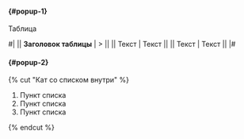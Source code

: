 #### {#popup-1}

Таблица

#|
|| **Заголовок таблицы** | > ||
|| Текст | Текст ||
|| Текст | Текст ||
|#


#### {#popup-2}


{% cut "Кат со списком внутри" %}

1. Пункт списка
1. Пункт списка
1. Пункт списка

{% endcut %}